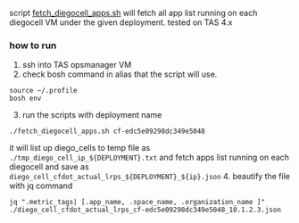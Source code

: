 
script [fetch_diegocell_apps.sh](fetch_diegocell_apps.sh) will fetch all app list running on each diegocell VM under the given deployment.
tested on TAS 4.x

### how to run
1. ssh into TAS opsmanager VM
2. check bosh command in alias that the script will use.
```
source ~/.profile
bosh env
```
3. run the scripts with deployment name
```
./fetch_diegocell_apps.sh cf-edc5e09298dc349e5048
```
it will list up diego_cells to temp file as `./tmp_diego_cell_ip_${DEPLOYMENT}.txt` and fetch apps list running on each diegocell and save as `diego_cell_cfdot_actual_lrps_${DEPLOYMENT}_${ip}.json`
4. beautify the file with jq command
```
jq ".metric_tags| [.app_name, .space_name, .organization_name ]" ./diego_cell_cfdot_actual_lrps_cf-edc5e09298dc349e5048_10.1.2.3.json
```
